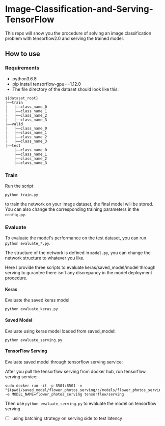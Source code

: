 # Image-Classification-and-Serving-TensorFlow
This repo will show you the procedure of solving an image classification problem with tensorflow2.0 and serving the trained model.

## How to use

### Requirements
+ python3.6.8
+ pip install tensorflow-gpu==1.12.0
+ The file directory of the dataset should look like this: 
```
${dataset_root}
|——train
|   |——class_name_0
|   |——class_name_1
|   |——class_name_2
|   |——class_name_3
|——valid
|   |——class_name_0
|   |——class_name_1
|   |——class_name_2
|   |——class_name_3
|——test
    |——class_name_0
    |——class_name_1
    |——class_name_2
    |——class_name_3
```

### Train
Run the script
```
python train.py
```
to train the network on your image dataset, the final model will be stored. You can also change the corresponding training parameters in the `config.py`.<br/>

### Evaluate
To evaluate the model's performance on the test dataset, you can run `python evaluate_*.py`.

The structure of the network is defined in `model.py`, you can change the network structure to whatever you like.

Here I provide three scripts to evaluate keras/saved_model/model through serving to gurantee there isn't any discrepancy in the model deployment procedure.

#### Keras
Evaluate the saved keras model:
```
python evaluate_keras.py
```
#### Saved Model
Evaluate using keras model loaded from saved_model:
```
python evaluate_serving.py
```
#### TensorFlow Serving
Evaluate saved model through tensorflow serving service:

After you pull the tensorflow serving from docker hub, run tensorflow serving service:
```
sudo docker run -it -p 8501:8501 -v "$(pwd)/saved_model/flower_photos_serving/:/models/flower_photos_serving" -e MODEL_NAME=flower_photos_serving tensorflow/serving
```
Then use ```python evaluate_serving.py``` to evaluate the model on tensorflow serving.

- [ ] using batching strategy on serving side to test latency

